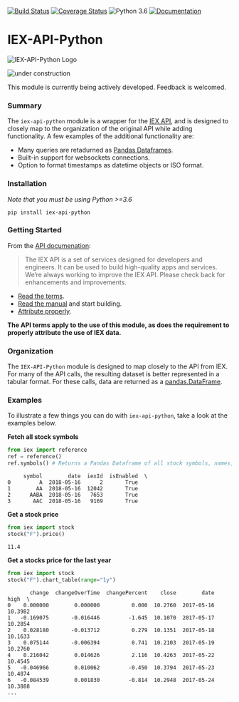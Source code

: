 [![Build Status](https://travis-ci.org/danielecook/iex-api-python.svg?branch=master)](https://travis-ci.org/danielecook/iex-api-python) [![Coverage Status](https://coveralls.io/repos/github/danielecook/iex-api-python/badge.svg)](https://coveralls.io/github/danielecook/iex-api-python) ![Python 3.6](https://img.shields.io/badge/Python-3.6-blue.svg) [![Documentation](https://img.shields.io/badge/Documentation-!-green.svg)](http://www.danielecook.com/iex-api-python/)

# IEX-API-Python

![IEX-API-Python Logo](docs/iex_logo.png)

![under construction](https://countspooky.neocities.org/construction.gif)

This module is currently being actively developed. Feedback is welcomed.

### Summary

The `iex-api-python` module is a wrapper for the [IEX API](https://iextrading.com/developer/docs/#getting-started), and is designed to closely map to the organization of the original API while adding functionality. A few examples of the additional functionality are:

* Many queries are retadurned as [Pandas Dataframes](https://pandas.pydata.org/).
* Built-in support for websockets connections.
* Option to format timestamps as datetime objects or ISO format.

### Installation

_Note that you must be using Python >=3.6_

``` shell
pip install iex-api-python
```

### Getting Started

From the [API documenation](https://iextrading.com/developer/docs/#getting-started):

> The IEX API is a set of services designed for developers and engineers. It can be used to build high-quality apps and services. We’re always working to improve the IEX API. Please check back for enhancements and improvements.

* [Read the terms](https://iextrading.com/api-terms/).
* [Read the manual](https://iextrading.com/developer/docs/#market-data) and start building.
* [Attribute properly](https://iextrading.com/developer/docs/#attribution).

**The API terms apply to the use of this module, as does the requirement to properly attribute the use of IEX data.**

### Organization

The `IEX-API-Python` module is designed to map closely to the API from IEX. For many of the API calls, the resulting dataset is better represented in a tabular format. For these calls, data are returned as a [pandas.DataFrame](https://pandas.pydata.org/pandas-docs/stable/generated/pandas.DataFrame.html).

### Examples

To illustrate a few things you can do with `iex-api-python`, take a look at the examples below.

__Fetch all stock symbols__

``` python
from iex import reference
ref = reference()
ref.symbols() # Returns a Pandas Dataframe of all stock symbols, names, and more.
```
```
     symbol        date  iexId  isEnabled  \
0         A  2018-05-16      2       True
1        AA  2018-05-16  12042       True
2      AABA  2018-05-16   7653       True
3       AAC  2018-05-16   9169       True
```

__Get a stock price__

``` python
from iex import stock
stock("F").price()
```
```
11.4
```

__Get a stocks price for the last year__
``` python
from iex import stock
stock("F").chart_table(range="1y")
```
```
       change  changeOverTime  changePercent    close        date     high  \
0    0.000000        0.000000          0.000  10.2760  2017-05-16  10.3982
1   -0.169075       -0.016446         -1.645  10.1070  2017-05-17  10.2854
2    0.028180       -0.013712          0.279  10.1351  2017-05-18  10.1633
3    0.075144       -0.006394          0.741  10.2103  2017-05-19  10.2760
4    0.216042        0.014626          2.116  10.4263  2017-05-22  10.4545
5   -0.046966        0.010062         -0.450  10.3794  2017-05-23  10.4874
6   -0.084539        0.001830         -0.814  10.2948  2017-05-24  10.3888
...
```
